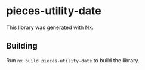 # pieces-utility-date

This library was generated with [Nx](https://nx.dev).

## Building

Run `nx build pieces-utility-date` to build the library.
